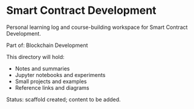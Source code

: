 # Smart Contract Development

Personal learning log and course-building workspace for Smart Contract Development.

Part of: Blockchain Development

This directory will hold:
- Notes and summaries
- Jupyter notebooks and experiments
- Small projects and examples
- Reference links and diagrams

Status: scaffold created; content to be added.
